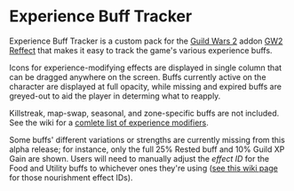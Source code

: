 # Experience Buff Tracker
Experience Buff Tracker is a custom pack for the [Guild Wars 2](https://guildwars2.com) addon [GW2 Reffect](https://github.com/Zerthox/gw2-reffect/) that makes it easy to track the game's various experience buffs.

Icons for experience-modifying effects are displayed in single column that can be dragged anywhere on the screen. Buffs currently active on the character are displayed at full opacity, while missing and expired buffs are greyed-out to aid the player in determing what to reapply.

Killstreak, map-swap, seasonal, and zone-specific buffs are not included. See the wiki for a [comlete list of experience modifiers](https://wiki.guildwars2.com/wiki/Experience#Experience_modifiers). 

Some buffs' different variations or strengths are currently missing from this alpha release; for instance, only the full 25% Rested buff and 10% Guild XP Gain are shown. Users will need to manually adjust the *effect ID* for the Food and Utility buffs to whichever ones they're using ([see this wiki page](https://wiki.guildwars2.com/wiki/Guild_Wars_2_Wiki:Projects/Nourishment_effect_ids) for those nourishment effect IDs).
